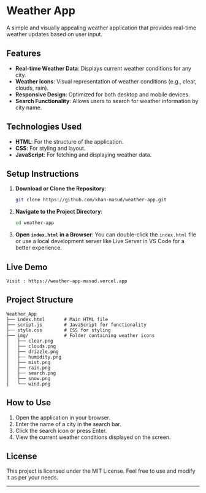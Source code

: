# Weather App

A simple and visually appealing weather application that provides real-time weather updates based on user input.

## Features

- **Real-time Weather Data**: Displays current weather conditions for any city.
- **Weather Icons**: Visual representation of weather conditions (e.g., clear, clouds, rain).
- **Responsive Design**: Optimized for both desktop and mobile devices.
- **Search Functionality**: Allows users to search for weather information by city name.

## Technologies Used

- **HTML**: For the structure of the application.
- **CSS**: For styling and layout.
- **JavaScript**: For fetching and displaying weather data.

## Setup Instructions

1. **Download or Clone the Repository**:
   ```bash
   git clone https://github.com/khan-masud/weather-app.git
   ```

2. **Navigate to the Project Directory**:
   ```bash
   cd weather-app
   ```

3. **Open `index.html` in a Browser**:
   You can double-click the `index.html` file or use a local development server like Live Server in VS Code for a better experience.

## Live Demo

```
Visit : https://weather-app-masud.vercel.app
```

## Project Structure

```
Weather_App
├── index.html       # Main HTML file
├── script.js        # JavaScript for functionality
├── style.css        # CSS for styling
├── img/             # Folder containing weather icons
│   ├── clear.png
│   ├── clouds.png
│   ├── drizzle.png
│   ├── humidity.png
│   ├── mist.png
│   ├── rain.png
│   ├── search.png
│   ├── snow.png
│   └── wind.png
```

## How to Use

1. Open the application in your browser.
2. Enter the name of a city in the search bar.
3. Click the search icon or press Enter.
4. View the current weather conditions displayed on the screen.


## License

This project is licensed under the MIT License. Feel free to use and modify it as per your needs.

---
